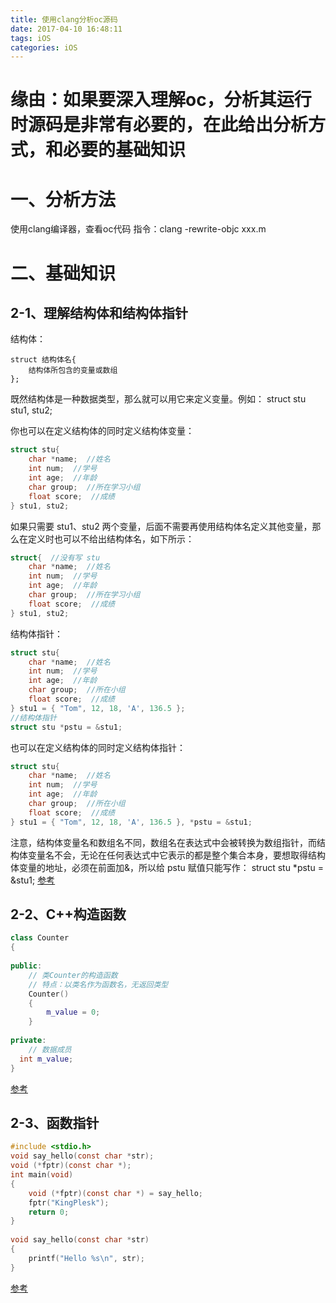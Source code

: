 ```yaml
---
title: 使用clang分析oc源码
date: 2017-04-10 16:48:11
tags: iOS
categories: iOS
---
```


# 缘由：如果要深入理解oc，分析其运行时源码是非常有必要的，在此给出分析方式，和必要的基础知识

<!--more-->

# 一、分析方法
使用clang编译器，查看oc代码
指令：clang -rewrite-objc xxx.m

# 二、基础知识
## 2-1、理解结构体和结构体指针
结构体：
```
struct 结构体名{
    结构体所包含的变量或数组
};
```
既然结构体是一种数据类型，那么就可以用它来定义变量。例如：
struct stu stu1, stu2;

你也可以在定义结构体的同时定义结构体变量：
```c
struct stu{
    char *name;  //姓名
    int num;  //学号
    int age;  //年龄
    char group;  //所在学习小组
    float score;  //成绩
} stu1, stu2;
```
如果只需要 stu1、stu2 两个变量，后面不需要再使用结构体名定义其他变量，那么在定义时也可以不给出结构体名，如下所示：
```c
struct{  //没有写 stu
    char *name;  //姓名
    int num;  //学号
    int age;  //年龄
    char group;  //所在学习小组
    float score;  //成绩
} stu1, stu2;
```

结构体指针：
```c
struct stu{
    char *name;  //姓名
    int num;  //学号
    int age;  //年龄
    char group;  //所在小组
    float score;  //成绩
} stu1 = { "Tom", 12, 18, 'A', 136.5 };
//结构体指针
struct stu *pstu = &stu1;
```
也可以在定义结构体的同时定义结构体指针：
```c
struct stu{
    char *name;  //姓名
    int num;  //学号
    int age;  //年龄
    char group;  //所在小组
    float score;  //成绩
} stu1 = { "Tom", 12, 18, 'A', 136.5 }, *pstu = &stu1;
```
注意，结构体变量名和数组名不同，数组名在表达式中会被转换为数组指针，而结构体变量名不会，无论在任何表达式中它表示的都是整个集合本身，要想取得结构体变量的地址，必须在前面加&，所以给 pstu 赋值只能写作：
struct stu *pstu = &stu1;
[参考](http://c.biancheng.net/cpp/html/88.html)

## 2-2、C++构造函数
```c++
class Counter
{
 
public:
    // 类Counter的构造函数
    // 特点：以类名作为函数名，无返回类型
    Counter()
    {
        m_value = 0;
    }
          
private:     
    // 数据成员
  int m_value;
}
```
[参考](http://ticktick.blog.51cto.com/823160/194307)

## 2-3、函数指针
```c
#include <stdio.h>
void say_hello(const char *str);  
void (*fptr)(const char *);  
int main(void)  
{  
    void (*fptr)(const char *) = say_hello;  
    fptr("KingPlesk");  
    return 0;  
}  
  
void say_hello(const char *str)  
{  
    printf("Hello %s\n", str);  
}
```
[参考](http://blog.csdn.net/feigegegegegegegeg/article/details/52469731)